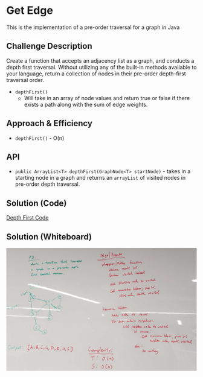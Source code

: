 # Get Edge
<!-- Short summary or background information -->
This is the implementation of a pre-order traversal for a graph in Java

## Challenge Description
<!-- Description of the challenge -->
Create a function that accepts an adjacency list as a graph, and conducts a depth first traversal. Without utilizing any of the built-in methods available to your language, return a collection of nodes in their pre-order depth-first traversal order.
* `depthFirst()`
  * Will take in an array of node values and return true or false if there exists a path along with the sum of edge weights.

## Approach & Efficiency
<!-- What approach did you take? Why? What is the Big O space/time for this approach? -->
* `depthFirst()` - O(n)

## API
<!-- Description of each method publicly available to your Linked List -->
* `public ArrayList<T> depthFirst(GraphNode<T> startNode)` - takes in a starting node in a graph and returns an `arrayList` of visited nodes in pre-order depth traversal. 

## Solution (Code)
<!-- Link to code -->
[Depth First Code](https://github.com/stephenchu530/data-structures-and-algorithms/blob/master/DepthFirst/src/main/java/DepthFirst/Graph.java)

## Solution (Whiteboard)
<!-- Link to image -->
![Whiteboard](./DepthFirst.jpg)
